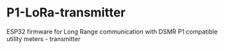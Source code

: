# P1-LoRa-transmitter
ESP32 firmware for Long Range communication with DSMR P1 compatible utility meters - transmitter
